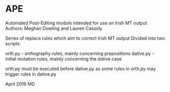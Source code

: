 # APE
 Automated Post-Editing module intended for use on Irish MT output
 Authors: Meghan Dowling and Lauren Cassidy


 Series of replace rules which aim to correct Irish MT output
 Divided into two scripts:

 orth.py - orthography rules, mainly concerning prepositions
 dative.py - initial mutation rules, mainly concerning the dative case

 orth.py must be executed before dative.py as some rules in orth.py may trigger rules in dative.py 

 April 2016 MD
